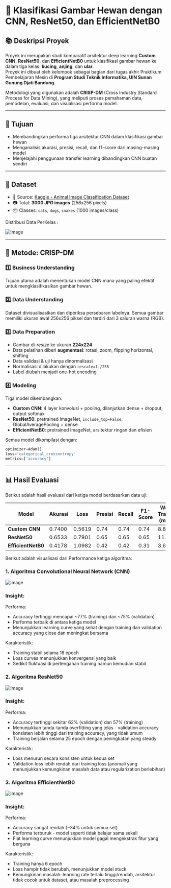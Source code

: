 # 🐾 Klasifikasi Gambar Hewan dengan CNN, ResNet50, dan EfficientNetB0

## 📚 Deskripsi Proyek

Proyek ini merupakan studi komparatif arsitektur deep learning **Custom CNN**, **ResNet50**, dan **EfficientNetB0** untuk klasifikasi gambar hewan ke dalam tiga kelas: **kucing**, **anjing**, dan **ular**.  
Proyek ini dibuat oleh kelompok sebagai bagian dari tugas akhir Praktikum Pembelajaran Mesin di **Program Studi Teknik Informatika, UIN Sunan Gunung Djati Bandung**.

Metodologi yang digunakan adalah **CRISP-DM** (Cross Industry Standard Process for Data Mining), yang meliputi proses pemahaman data, pemodelan, evaluasi, dan visualisasi performa model.

---

## 🎯 Tujuan

- Membandingkan performa tiga arsitektur CNN dalam klasifikasi gambar hewan
- Menganalisis akurasi, presisi, recall, dan f1-score dari masing-masing model
- Menjelajahi penggunaan transfer learning dibandingkan CNN buatan sendiri

---


## 📁 Dataset

- 📌 Source: [Kaggle - Animal Image Classification Dataset](https://www.kaggle.com/datasets/borhanitrash/animal-image-classification-dataset)
- 📷 Total: **3000 JPG images** (256x256 pixels)
- 📦 Classes: `cats`, `dogs`, `snakes` (1000 images/class)

Distribusi Data PerKelas :

![image](https://github.com/user-attachments/assets/abbf708e-ea47-41fd-a473-f63c693536e6)

---

## 🧪 Metode: CRISP-DM

### 1️⃣ Business Understanding  
Tujuan utama adalah menentukan model CNN mana yang paling efektif untuk mengklasifikasikan gambar hewan.

### 2️⃣ Data Understanding  
Dataset divisualisasikan dan diperiksa persebaran labelnya. Semua gambar memiliki ukuran awal 256x256 piksel dan terdiri dari 3 saluran warna (RGB).

### 3️⃣ Data Preparation  
- Gambar di-*resize* ke ukuran **224x224**
- Data pelatihan diberi **augmentasi**: rotasi, zoom, flipping horizontal, shifting
- Data validasi & uji hanya dinormalisasi
- Normalisasi dilakukan dengan `rescale=1./255`
- Label diubah menjadi one-hot encoding

### 4️⃣ Modeling  
Tiga model dikembangkan:

- **Custom CNN**: 4 layer konvolusi + pooling, dilanjutkan dense + dropout, output softmax
- **ResNet50**: pretrained ImageNet, `include_top=False`, GlobalAveragePooling + dense
- **EfficientNetB0**: pretrained ImageNet, arsitektur ringan dan efisien

Semua model dikompilasi dengan:

```python
optimizer=Adam()
loss='categorical_crossentropy'
metrics=['accuracy']
```

---

## 📊 Hasil Evaluasi

Berikut adalah hasil evaluasi dari ketiga model berdasarkan data uji:

| Model           | Akurasi | Loss   | Presisi | Recall | F1-Score | Waktu Training (menit) | Jumlah Epoch |
|-----------------|---------|--------|---------|--------|----------|------------------------|---------------|
| **Custom CNN**      | 0.7400  | 0.5619 | 0.74    | 0.74   | 0.74     | 8.88                   | 19            |
| **ResNet50**        | 0.6533  | 0.7901 | 0.65    | 0.65   | 0.65     | 11.78                  | 25            |
| **EfficientNetB0**  | 0.4178  | 1.0982 | 0.42    | 0.42   | 0.31     | 3.60                   | 7             |


Berikut adalah visualisasi dari Performance ketiga algoritma:

### 1. Algoritma Convolutional Neural Network (CNN)
   
![image](https://github.com/user-attachments/assets/415cf291-3363-43bd-b31f-3a3865112ad6)

### Insight:

Performa:

- Accuracy tertinggi mencapai ~77% (training) dan ~75% (validation)
- Performa terbaik di antara ketiga model
- Menunjukkan learning curve yang sehat dengan training dan validation accuracy yang close dan meningkat bersama

Karakteristik:

- Training stabil selama 18 epoch
- Loss curves menunjukkan konvergensi yang baik
- Sedikit fluktuasi di pertengahan training namun kemudian stabil

### 2. Algoritma ResNet50

![image](https://github.com/user-attachments/assets/0819ed4c-aa42-4dd9-8510-ec333c8701e8)

### Insight:

Performa:

- Accuracy tertinggi sekitar 62% (validation) dan 57% (training)
- Menunjukkan tanda-tanda overfitting yang jelas - validation accuracy konsisten lebih tinggi dari training accuracy, yang tidak umum
- Training berjalan selama 25 epoch dengan peningkatan yang steady

Karakteristik:

- Loss menurun secara konsisten untuk kedua set
- Validation loss lebih rendah dari training loss (anomali yang menunjukkan kemungkinan masalah data atau regularization berlebihan)

### 3. Algoritma EfficientNetB0
   
![image](https://github.com/user-attachments/assets/c82df633-0ab6-44a7-a126-3b8aa1c3822d)

### Insight:

Performa:

- Accuracy sangat rendah (~34% untuk semua set)
- Performa terburuk - model seperti tidak belajar sama sekali
- Flat learning curve menunjukkan model gagal mengekstrak fitur yang berguna

Karakteristik:

- Training hanya 6 epoch
- Loss hampir tidak berubah, menunjukkan model stuck
- Kemungkinan masalah: learning rate terlalu tinggi/rendah, arsitektur tidak cocok untuk dataset, atau masalah preprocessing
